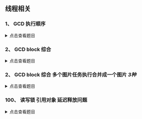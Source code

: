 ## 线程相关



### 1、 GCD  执行顺序 
 <details>
  <summary>点击查看题目</summary>
  
  ```
  dispatch_queue_t queue=dispatch_queue_create("fgy", DISPATCH_QUEUE_SERIAL);
	NSLog(@"1");
	dispatch_async(queue, ^{
		
		NSLog(@"2");
		dispatch_async(queue, ^{
			NSLog(@"3");
		});
		NSLog(@"4");
	});
	NSLog(@"5");
  
  ```
  
#### 1. 打印顺序是什么？
  
  > 15243,原因是异步加入到串行队列中，遵循FIFO原则，所以2在4前边，最后是3，而1和5则是在主线程中同步执行。所以是15243
#### 2. 队里换成DISPATCH_QUEUE_CONCURRENT 并发队列结果呢？
> 15243,还是同步先执行，15，然后24是在主队列中执行，并且加入3任务，最后执行3任务。结果是15243.
 
</details> 

 
### 2、 GCD block 综合 
 <details>
  <summary>点击查看题目</summary>
  
  ```
  
	int a = 10;
	while (a<10) {
		dispatch_async(dispatch_get_global_queue(0, 0), ^{
			a++;
		});
	}
	NSLog(@"a=%d",a);
  ```
  
#### 1. NSlog输出什么？为什么？如何打印a的真正的值。
> 1. a++报错，因为block引用外部的变量需要__block,然后再进行赋值。
> 改完：	__block typeof(int) __blockA=a; 或者：__block int a = 10;

> 2. 改完之后输出10左右，不是一定是10，因为给全局队列添加了n次，在主线程比较a<10,但是a++任务是添加到全局队列中，从添加到执行有一定耗时，添加了次数>=10次，所以a的值不确定。

**根据队列的特性 FIFO，后添加的后执行，所以在最后添加到全局队列中获取值。**

最终修改之后的代码：

 ```
	__block int a = 0;
	while (a<10) {
		dispatch_async(dispatch_get_global_queue(0, 0), ^{
			a++;
			NSLog(@"a=%d",a);
		});
	}
	NSLog(@"主线程的值：a=%d",a);
	dispatch_async(dispatch_get_global_queue(0, 0), ^{
		NSLog(@"真正的值：a=%d",a);
	});
 ```
 
> dispatch_async 异步执行
> dispatch_sync 同步执行，阻塞当前线程
  </details>
  
  
  
### 2、 GCD block 综合 多个图片任务执行合并成一个图片 *3种*
 <details>
  <summary>点击查看题目</summary>
  
#### 1.栅栏函数
``` 
  	dispatch_queue_t queue=dispatch_queue_create("com.fygong.cn", DISPATCH_QUEUE_CONCURRENT);
	dispatch_async(queue, ^{
		NSLog(@"task1");
	});
	dispatch_async(queue, ^{
		NSLog(@"task2");
	});
	
	dispatch_async(queue, ^{
		NSLog(@"task3");
	});
	dispatch_async(queue, ^{
		NSLog(@"任务都执行完毕了");
	});

```

#### 2. 线程组 dispatch_group_t
利用dispatch_group_enter来标记当前组的任务的完成状态，用dispatch_group_leave来标记完成。来实现依赖关系。
	
```
	/*
	 A   B   C
	   D   E
		 F
	
	 D依赖于B，E依赖于C，F依赖于F，
	 A和B执行完执行D
	 B和C执行完执行E
	 D和E执行完执行F
	 **多看几遍有点难懂**
	 1. 进入g1 执行A
	 2. 进入g1 g2 执行B
	 3. 进入g3 ，监听g1的通知 执行D
	 4. 进入g3，监听g2的通知 执行E
	 5. 监听g3的通知，执行F。
	 一共分了三个组，其实就是三个依赖，每个依赖完成会通知下一个依赖。
	 */
	dispatch_group_t g1 = dispatch_group_create();
	dispatch_group_t g2 = dispatch_group_create();
	dispatch_group_t g3 = dispatch_group_create();
	
	dispatch_group_enter(g1);
	dispatch_async(dispatch_get_global_queue(0, 0), ^{
		for(int i = 0; i < 3; i++){
			NSLog(@"A");
		}
		dispatch_group_leave(g1);
	});
	
	dispatch_group_enter(g1);
	dispatch_group_enter(g2);
	dispatch_async(dispatch_get_global_queue(0, 0), ^{
		for(int i = 0; i < 3; i++){
			NSLog(@"B");
		}
		dispatch_group_leave(g1);
		dispatch_group_leave(g2);
	});
	
	dispatch_group_enter(g2);
	dispatch_async(dispatch_get_global_queue(0, 0), ^{
		for(int i = 0; i < 3; i++){
			NSLog(@"C");
		}
		dispatch_group_leave(g2);
	});
	
	dispatch_group_enter(g3);
	dispatch_group_notify(g1, dispatch_get_global_queue(0, 0), ^{
		for(int i = 0; i < 3; i++){
			NSLog(@"D");
		}
		dispatch_group_leave(g3);
	});;
	
	dispatch_group_enter(g3);
	dispatch_group_notify(g2, dispatch_get_global_queue(0, 0), ^{
		for(int i = 0; i < 3; i++){
			NSLog(@"E");
		}
		dispatch_group_leave(g3);
	});
	
	dispatch_group_notify(g3, dispatch_get_global_queue(0, 0), ^{
		for(int i = 0; i < 3; i++){
			NSLog(@"F");
		}
	});
```

#### 3. NSBlockOperation 设置依赖关系和并发数来指定执行顺序。

```
	
	NSBlockOperation *opD = [NSBlockOperation blockOperationWithBlock:^{
		
		for (int i = 0 ; i <3; i ++) {
			NSLog(@"D");
		}
	}];
	NSBlockOperation *opE = [NSBlockOperation blockOperationWithBlock:^{
		
		for (int i = 0 ; i <3; i ++) {
			NSLog(@"E");
		}
	}];
	
	
	NSBlockOperation *opF = [NSBlockOperation blockOperationWithBlock:^{
		
		for (int i = 0 ; i <3; i ++) {
			NSLog(@"F");
		}
	}];
	
	NSBlockOperation *opA = [NSBlockOperation blockOperationWithBlock:^{
		
		
		for (int i = 0 ; i <3; i ++) {
			NSLog(@"A");
		}
	}];
	
	NSBlockOperation *opB = [NSBlockOperation blockOperationWithBlock:^{
		
		for (int i = 0 ; i <3; i ++) {
			NSLog(@"B");
		}
	}];
	
	
	NSBlockOperation *opC = [NSBlockOperation blockOperationWithBlock:^{
		
		for (int i = 0 ; i <3; i ++) {
			NSLog(@"C");
		}
	}];
	
	[opD addDependency:opA];
	[opD addDependency:opB];
	
	[opE addDependency:opC];
	[opE addDependency:opB];
	
	
	[opF addDependency:opD];
	[opF addDependency:opE];
	
	NSOperationQueue *operationQueue=[[NSOperationQueue alloc]init];
	operationQueue.maxConcurrentOperationCount=5;
	// 添加之后自动开始执行任务
	[operationQueue addOperations:@[opA,opB,opC,opD,opE,opF] waitUntilFinished:NO];
```
  
</details>

### 100、 读写锁 引用对象 延迟释放问题
 <details>
  <summary>点击查看题目</summary>
```
+ (dispatch_queue_t )queue{
	static dispatch_once_t onceToken;
	static dispatch_queue_t queue;
	dispatch_once(&onceToken, ^{
		queue=dispatch_queue_create("test", DISPATCH_QUEUE_CONCURRENT);
	});
	return queue;
}
-(void)configLock{
	pthread_rwlockattr_t _attr;
	pthread_rwlockattr_init(&_attr);
	
	int ret = pthread_rwlock_init(&_rwlock, &_attr);
	if (ret == 0) {
		NSLog(@"初始化成功");
	}else{
		NSLog(@"初始化失败");
	}
}
-(void)write2{
	
	dispatch_queue_t queue = [RWLock queue];
	dispatch_async(queue, ^{
		int retLock = pthread_rwlock_wrlock(&self->_rwlock);
		if (retLock == 0) {
			[self write];
			pthread_rwlock_unlock(&self->_rwlock);
		}else{
			NSLog(@"读操作加锁失败 code:%d ",retLock);
		}
	});
}
- (void)readBlock2{
	
	dispatch_queue_t queue = [RWLock queue];
	dispatch_async(queue, ^{
		int retLock = pthread_rwlock_rdlock(&self->_rwlock);
		if (retLock == 0) {
			[self read];
			pthread_rwlock_unlock(&self->_rwlock);
		}else{
			NSLog(@"读操作加锁失败 code:%d ",retLock);
		}
	});
}
-(void)read{
	NSLog(@"read start");
	sleep(2);
	NSLog(@"read end");
}
-(void)write{
	
	NSLog(@"write start");
	sleep(2);
	NSLog(@"write end");
}
-(void)dealloc{
	pthread_rwlock_destroy(&_rwlock);
	NSLog(@"dealloc %s",__func__);
}
```

#### 在A页面进行读写操作，读写操作完成之前返回了上级页面，读写操作会中断吗？为什么？

> **不会中断，因为block引用了obj，obj被gcd引用，所以会执行完block然后再销毁obj对象。**

#### 除了读写锁还有其他的实现方式吗？
> 并发队列+栅栏函数，并发队列不能是全局队列，因为栅栏函数无法拦截全局队列。否则所有在全局函数中的任务都会被拦截。


 </details>
